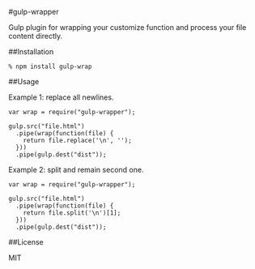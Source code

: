 #gulp-wrapper

Gulp plugin for wrapping your customize function and process your file content directly.

##Installation

    % npm install gulp-wrap

##Usage

Example 1: replace all newlines.
```
var wrap = require("gulp-wrapper");

gulp.src("file.html")
  .pipe(wrap(function(file) {
    return file.replace('\n', '');
  }))
  .pipe(gulp.dest("dist"));
```

Example 2: split and remain second one.
```
var wrap = require("gulp-wrapper");

gulp.src("file.html")
  .pipe(wrap(function(file) {
    return file.split('\n')[1];
  }))
  .pipe(gulp.dest("dist"));
```

##License

MIT